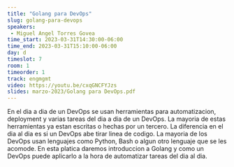 ```yaml
---
title: "Golang para DevOps"
slug: golang-para-devops
speakers:
 - Miguel Angel Torres Govea
time_start: 2023-03-31T14:30:00-06:00
time_end: 2023-03-31T15:10:00-06:00
day: d
timeslot: 7
room: 1
timeorder: 1
track: engmgmt
video: https://youtu.be/cxqGNCFYJzs
slides: marzo-2023/Golang para DevOps.pdf
---
```


En el dia a dia de un DevOps se usan herramientas para automatizacion, deployment y varias tareas del dia a dia de un DevOps. La mayoria de estas herramientas ya estan escritas o hechas por un tercero. La diferencia en el dia al dia es si un DevOps abe tirar linea de codigo. La mayoria de los DevOps usan lenguajes como Python, Bash o algun otro lenguaje que se les acomode. En esta platica daremos introduccion a Golang y como un DevOps puede aplicarlo a la hora de automatizar tareas del dia al dia.